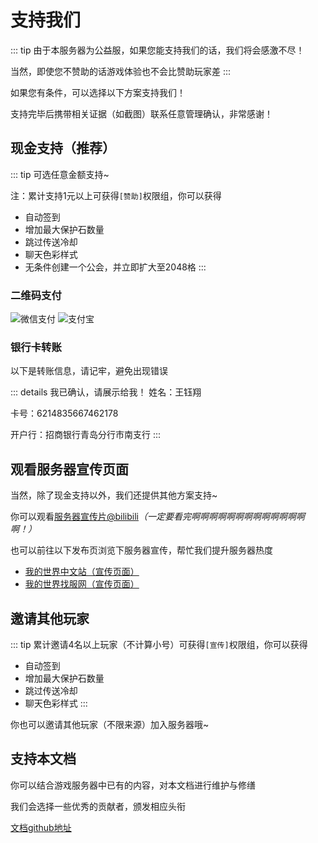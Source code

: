 # 支持我们

::: tip
由于本服务器为公益服，如果您能支持我们的话，我们将会感激不尽！

当然，即使您不赞助的话游戏体验也不会比赞助玩家差
:::

如果您有条件，可以选择以下方案支持我们！

支持完毕后携带相关证据（如截图）联系任意管理确认，非常感谢！

## 现金支持（推荐）

::: tip
可选任意金额支持~

注：累计支持1元以上可获得`[赞助]`权限组，你可以获得

- 自动签到
- 增加最大保护石数量
- 跳过传送冷却
- 聊天色彩样式
- 无条件创建一个公会，并立即扩大至2048格
:::

### 二维码支付

![微信支付](/images/wechat.webp)
![支付宝](/images/alipay.webp)

### 银行卡转账

以下是转账信息，请记牢，避免出现错误

::: details 我已确认，请展示给我！
姓名：王钰翔

卡号：6214835667462178

开户行：招商银行青岛分行市南支行
:::

## 观看服务器宣传页面

当然，除了现金支持以外，我们还提供其他方案支持~

你可以观看[服务器宣传片@bilibili](https://www.bilibili.com/video/BV1BG4y1k7ZP/?share_source=copy_web&vd_source=4a12eef0342213e347b70d4147a360b6)*（一定要看完啊啊啊啊啊啊啊啊啊啊啊啊啊啊！）*

也可以前往以下发布页浏览下服务器宣传，帮忙我们提升服务器热度

- [我的世界中文站（宣传页面）](https://www.minecraftzw.com/30245.html)
- [我的世界找服网（宣传页面）](https://www.fansmc.com/blog/268.html)

## 邀请其他玩家

::: tip
累计邀请4名以上玩家（不计算小号）可获得`[宣传]`权限组，你可以获得

- 自动签到
- 增加最大保护石数量
- 跳过传送冷却
- 聊天色彩样式
:::

你也可以邀请其他玩家（不限来源）加入服务器哦~

## 支持本文档

你可以结合游戏服务器中已有的内容，对本文档进行维护与修缮

我们会选择一些优秀的贡献者，颁发相应头衔

[文档github地址](https://github.com/Byte-Meta-Studio-Group/block-server-wiki)
